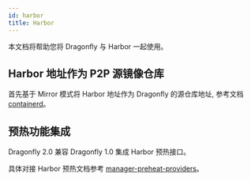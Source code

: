 ```yaml
---
id: harbor
title: Harbor
---
```


本文档将帮助您将 Dragonfly 与 Harbor 一起使用。

## Harbor 地址作为 P2P 源镜像仓库

首先基于 Mirror 模式将 Harbor 地址作为 Dragonfly 的源仓库地址, 参考文档 [containerd](../integrations/container-runtime/containerd.md)。

## 预热功能集成

Dragonfly 2.0 兼容 Dragonfly 1.0 集成 Harbor 预热接口。

具体对接 Harbor 预热文档参考 [manager-preheat-providers](https://goharbor.io/docs/2.3.0/administration/p2p-preheat/manage-preheat-providers/)。
